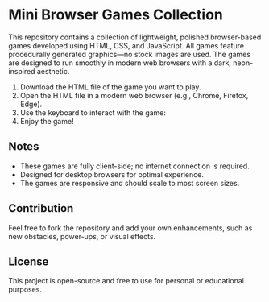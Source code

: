 # Mini Browser Games Collection

This repository contains a collection of lightweight, polished browser-based games developed using HTML, CSS, and JavaScript. All games feature procedurally generated graphics—no stock images are used. The games are designed to run smoothly in modern web browsers with a dark, neon-inspired aesthetic.



1. Download the HTML file of the game you want to play.
2. Open the HTML file in a modern web browser (e.g., Chrome, Firefox, Edge).
3. Use the keyboard to interact with the game:
4. Enjoy the game!

## Notes

* These games are fully client-side; no internet connection is required.
* Designed for desktop browsers for optimal experience.
* The games are responsive and should scale to most screen sizes.

## Contribution

Feel free to fork the repository and add your own enhancements, such as new obstacles, power-ups, or visual effects.

## License

This project is open-source and free to use for personal or educational purposes.

